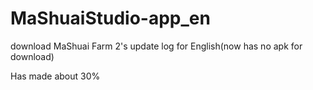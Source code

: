 # MaShuaiStudio-app_en
download MaShuai Farm 2's update log for English(now has no apk for download)

Has made about 30%
